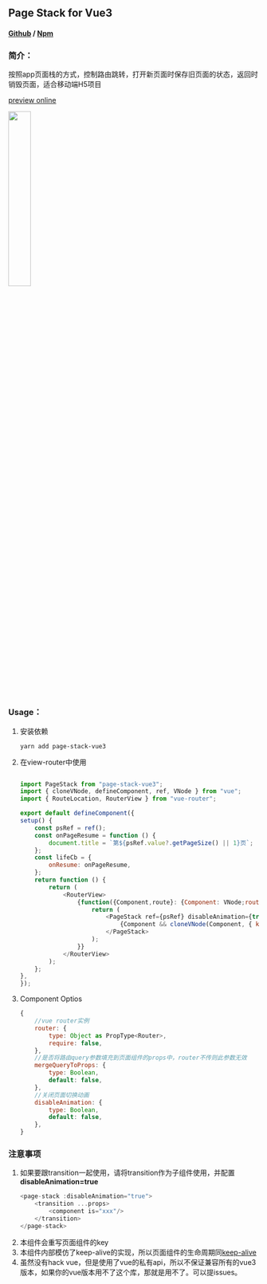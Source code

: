 ## Page Stack for Vue3
#### [Github](https://github.com/Murphy-Tong/page-stack-vue3) / [Npm](https://www.npmjs.com/package/page-stack-vue3)

### 简介：
按照app页面栈的方式，控制路由跳转，打开新页面时保存旧页面的状态，返回时销毁页面，适合移动端H5项目

[preview online](https://murphy-tong.github.io/ps/#/)

<img src="./example/demo.gif" width="30%"/>

### Usage：

1.  安装依赖

    ```shell
    yarn add page-stack-vue3
    ```
2.  在view-router中使用
    ```javascript

    import PageStack from "page-stack-vue3";
    import { cloneVNode, defineComponent, ref, VNode } from "vue";
    import { RouteLocation, RouterView } from "vue-router";

    export default defineComponent({
    setup() {
        const psRef = ref();
        const onPageResume = function () {
            document.title = `第${psRef.value?.getPageSize() || 1}页`;
        };
        const lifeCb = {
            onResume: onPageResume,
        };
        return function () {
            return (
                <RouterView>
                    {function({Component,route}: {Component: VNode;route:RouteLocation}) {
                        return (
                            <PageStack ref={psRef} disableAnimation={true} lifeCycleCallback={lifeCb}>
                                {Component && cloneVNode(Component, { key: route.path })}
                            </PageStack>
                        );
                    }}
                </RouterView>
            );
        };
    },
    });


    ```
3.  Component Optios
    ```javascript
    {
        //vue router实例
        router: {
            type: Object as PropType<Router>,
            require: false,
        },
        //是否将路由query参数填充到页面组件的props中，router不传则此参数无效
        mergeQueryToProps: {
            type: Boolean,
            default: false,
        },
        //关闭页面切换动画
        disableAnimation: {
            type: Boolean,
            default: false,
        },
    }
    
    ```

### 注意事项

1.  如果要跟transition一起使用，请将transition作为子组件使用，并配置**disableAnimation=true**
    ```javascript
    <page-stack :disableAnimation="true">
        <transition ...props>
            <component is="xxx"/>
        </transition>
    </page-stack>
    ```
2.  本组件会重写页面组件的key
3.  本组件内部模仿了keep-alive的实现，所以页面组件的生命周期同[keep-alive](https://cn.vuejs.org/)
4.  虽然没有hack vue，但是使用了vue的私有api，所以不保证兼容所有的vue3版本，如果你的vue版本用不了这个库，那就是用不了。可以提issues。
   




